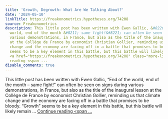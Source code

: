 ```yaml
---
title: 'Growth, Degrowth: What Are We Talking About?'
date: '2024-05-10'
linkTitle: https://freakonometrics.hypotheses.org/74208
source: Freakonometrics
description: This little post has been written with Ewen Gallic, &#8220;End of the
  world, end of the month &#8211; same fight!&#8221; can often be seen on signs during
  various demonstrations, in France, but also as the title of the inaugural lesson
  at the Collège de France by economist Christian Gollier, reminding us that climate
  change and the economy are facing off in a battle that promises to be bloody. &#8220;Growth&#8221;
  seems to be a key element in this battle, but this battle will likely remain &#8230;
  <a href="https://freakonometrics.hypotheses.org/74208" class="more-link">Continue
  reading <span ...
disable_comments: true
---
```

This little post has been written with Ewen Gallic, &#8220;End of the world, end of the month &#8211; same fight!&#8221; can often be seen on signs during various demonstrations, in France, but also as the title of the inaugural lesson at the Collège de France by economist Christian Gollier, reminding us that climate change and the economy are facing off in a battle that promises to be bloody. &#8220;Growth&#8221; seems to be a key element in this battle, but this battle will likely remain &#8230; <a href="https://freakonometrics.hypotheses.org/74208" class="more-link">Continue reading <span ...